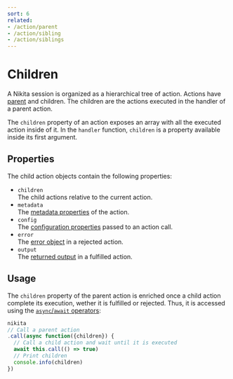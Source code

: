 ```yaml
---
sort: 6
related:
- /action/parent
- /action/sibling
- /action/siblings
---
```


# Children

A Nikita session is organized as a hierarchical tree of action. Actions have [parent](/action/parent) and children. The children are the actions executed in the handler of a parent action.

The `children` property of an action exposes an array with all the executed action inside of it. In the `handler` function, `children` is a property available inside its first argument.

## Properties

The child action objects contain the following properties:

- `children`   
  The child actions relative to the current action.
- `metadata`   
  The [metadata properties](/current/action/metadata) of the action.
- `config`   
  The [configuration properties](/current/action/config) passed to an action call.
- `error`   
  The [error object](/current/usages/error) in a rejected action.
- `output`   
  The [returned output](/current/action/output) in a fulfilled action.

## Usage

The `children` property of the parent action is enriched once a child action complete its execution, wether it is fulfilled or rejected. Thus, it is accessed using the [`async`/`await` operators](https://nodejs.dev/learn/modern-asynchronous-javascript-with-async-and-await):

```js
nikita
// Call a parent action
.call(async function({children}) {
  // Call a child action and wait until it is executed
  await this.call(() => true)
  // Print children
  console.info(children)
})
```
